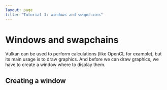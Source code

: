 ```yaml
---
layout: page
title: "Tutorial 3: windows and swapchains"
---
```


# Windows and swapchains

Vulkan can be used to perform calculations (like OpenCL for example), but its main usage is to
draw graphics. And before we can draw graphics, we have to create a window where to display
them.

## Creating a window


